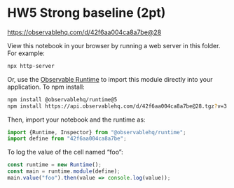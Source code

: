 # HW5 Strong baseline (2pt)

https://observablehq.com/d/42f6aa004ca8a7be@28

View this notebook in your browser by running a web server in this folder. For
example:

~~~sh
npx http-server
~~~

Or, use the [Observable Runtime](https://github.com/observablehq/runtime) to
import this module directly into your application. To npm install:

~~~sh
npm install @observablehq/runtime@5
npm install https://api.observablehq.com/d/42f6aa004ca8a7be@28.tgz?v=3
~~~

Then, import your notebook and the runtime as:

~~~js
import {Runtime, Inspector} from "@observablehq/runtime";
import define from "42f6aa004ca8a7be";
~~~

To log the value of the cell named “foo”:

~~~js
const runtime = new Runtime();
const main = runtime.module(define);
main.value("foo").then(value => console.log(value));
~~~
